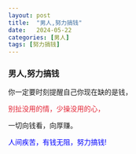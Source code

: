 ```yaml
---
layout: post
title:  "男人,努力搞钱"
date:   2024-05-22
categories: [男人]
tags: [努力搞钱]  
---
```


### 男人,努力搞钱

你一定要时刻提醒自己你现在缺的是钱，

<font color="#e32636">别扯没用的情，少操没用的心，</font>  

一切向钱看，向厚赚。

<font color="#0000ff">人间疾苦，有钱无阻，努力搞钱!</font>  
